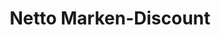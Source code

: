 ---
title: "Netto Marken-Discount"
url: /chemnitz/netto-marken-discount-erfenschlager-strasse/
shop: Supermarkt
---